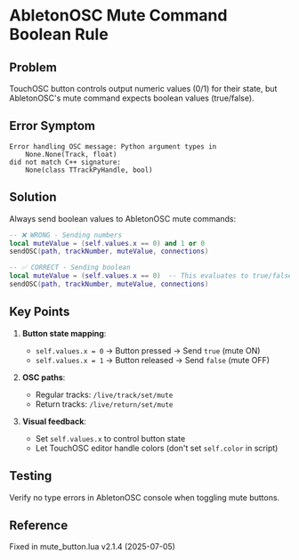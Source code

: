 # AbletonOSC Mute Command Boolean Rule

## Problem
TouchOSC button controls output numeric values (0/1) for their state, but AbletonOSC's mute command expects boolean values (true/false).

## Error Symptom
```
Error handling OSC message: Python argument types in
    None.None(Track, float)
did not match C++ signature:
    None(class TTrackPyHandle, bool)
```

## Solution
Always send boolean values to AbletonOSC mute commands:

```lua
-- ❌ WRONG - Sending numbers
local muteValue = (self.values.x == 0) and 1 or 0
sendOSC(path, trackNumber, muteValue, connections)

-- ✅ CORRECT - Sending boolean
local muteValue = (self.values.x == 0)  -- This evaluates to true/false
sendOSC(path, trackNumber, muteValue, connections)
```

## Key Points

1. **Button state mapping**:
   - `self.values.x = 0` → Button pressed → Send `true` (mute ON)
   - `self.values.x = 1` → Button released → Send `false` (mute OFF)

2. **OSC paths**:
   - Regular tracks: `/live/track/set/mute`
   - Return tracks: `/live/return/set/mute`

3. **Visual feedback**:
   - Set `self.values.x` to control button state
   - Let TouchOSC editor handle colors (don't set `self.color` in script)

## Testing
Verify no type errors in AbletonOSC console when toggling mute buttons.

## Reference
Fixed in mute_button.lua v2.1.4 (2025-07-05)
